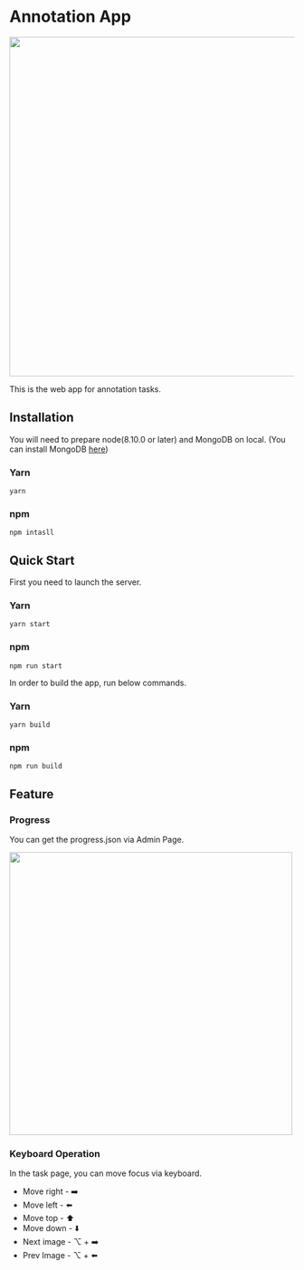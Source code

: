 # Annotation App

<img src="https://user-images.githubusercontent.com/19145527/58791295-e4fd4f80-862c-11e9-9dc8-2c77aa45ddbf.gif" width="600px" />

This is the web app for annotation tasks.

## Installation
You will need to prepare node(8.10.0 or later) and MongoDB on local. (You can install MongoDB [here](https://docs.mongodb.com/manual/installation/))

### Yarn
```
yarn
```
### npm
```
npm intasll
```

## Quick Start
First you need to launch the server.
### Yarn
```
yarn start
```
### npm
```
npm run start
```


In order to build the app, run below commands.

### Yarn
```
yarn build
```
### npm
```
npm run build
```

## Feature

### Progress

You can get the progress.json via Admin Page.

<img src="https://user-images.githubusercontent.com/19145527/58790531-8683a180-862b-11e9-8903-7ef4c9256001.png" width="500px" />

### Keyboard Operation

In the task page, you can move focus via keyboard.

- Move right -  :arrow_right: 
- Move left -  :arrow_left: 
- Move top - :arrow_up: 
- Move down -  :arrow_down: 
- Next image - ⌥ + :arrow_right:
- Prev Image - ⌥ + :arrow_left: 
